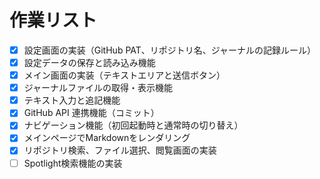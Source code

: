 # 作業リスト

- [x] 設定画面の実装（GitHub PAT、リポジトリ名、ジャーナルの記録ルール）
- [x] 設定データの保存と読み込み機能
- [x] メイン画面の実装（テキストエリアと送信ボタン）
- [x] ジャーナルファイルの取得・表示機能
- [x] テキスト入力と追記機能
- [x] GitHub API 連携機能（コミット）
- [x] ナビゲーション機能（初回起動時と通常時の切り替え）
- [x] メインページでMarkdownをレンダリング
- [x] リポジトリ検索、ファイル選択、閲覧画面の実装
- [ ] Spotlight検索機能の実装